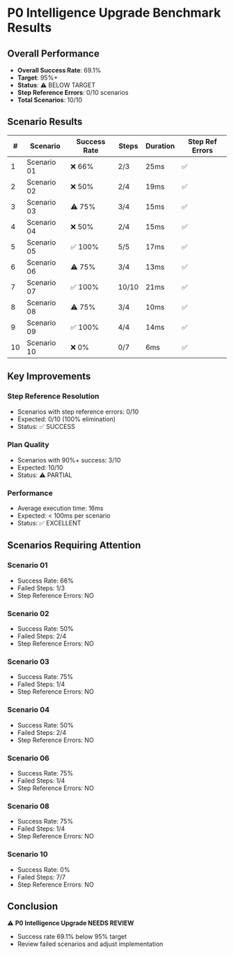 # P0 Intelligence Upgrade Benchmark Results

## Overall Performance

- **Overall Success Rate**: 69.1%
- **Target**: 95%+
- **Status**: ⚠️ BELOW TARGET
- **Step Reference Errors**: 0/10 scenarios
- **Total Scenarios**: 10/10

## Scenario Results

| # | Scenario | Success Rate | Steps | Duration | Step Ref Errors |
|---|----------|--------------|-------|----------|-----------------|
| 1 | Scenario 01 | ❌ 66% | 2/3 | 25ms | ✅ |
| 2 | Scenario 02 | ❌ 50% | 2/4 | 19ms | ✅ |
| 3 | Scenario 03 | ⚠️ 75% | 3/4 | 15ms | ✅ |
| 4 | Scenario 04 | ❌ 50% | 2/4 | 15ms | ✅ |
| 5 | Scenario 05 | ✅ 100% | 5/5 | 17ms | ✅ |
| 6 | Scenario 06 | ⚠️ 75% | 3/4 | 13ms | ✅ |
| 7 | Scenario 07 | ✅ 100% | 10/10 | 21ms | ✅ |
| 8 | Scenario 08 | ⚠️ 75% | 3/4 | 10ms | ✅ |
| 9 | Scenario 09 | ✅ 100% | 4/4 | 14ms | ✅ |
| 10 | Scenario 10 | ❌ 0% | 0/7 | 6ms | ✅ |

## Key Improvements

### Step Reference Resolution
- Scenarios with step reference errors: 0/10
- Expected: 0/10 (100% elimination)
- Status: ✅ SUCCESS

### Plan Quality
- Scenarios with 90%+ success: 3/10
- Expected: 10/10
- Status: ⚠️ PARTIAL

### Performance
- Average execution time: 16ms
- Expected: < 100ms per scenario
- Status: ✅ EXCELLENT

## Scenarios Requiring Attention

### Scenario 01
- Success Rate: 66%
- Failed Steps: 1/3
- Step Reference Errors: NO

### Scenario 02
- Success Rate: 50%
- Failed Steps: 2/4
- Step Reference Errors: NO

### Scenario 03
- Success Rate: 75%
- Failed Steps: 1/4
- Step Reference Errors: NO

### Scenario 04
- Success Rate: 50%
- Failed Steps: 2/4
- Step Reference Errors: NO

### Scenario 06
- Success Rate: 75%
- Failed Steps: 1/4
- Step Reference Errors: NO

### Scenario 08
- Success Rate: 75%
- Failed Steps: 1/4
- Step Reference Errors: NO

### Scenario 10
- Success Rate: 0%
- Failed Steps: 7/7
- Step Reference Errors: NO

## Conclusion

⚠️ **P0 Intelligence Upgrade NEEDS REVIEW**
- Success rate 69.1% below 95% target
- Review failed scenarios and adjust implementation
